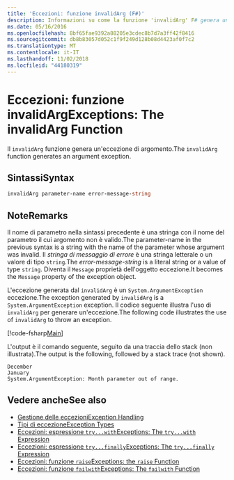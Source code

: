 ```yaml
---
title: 'Eccezioni: funzione invalidArg (F#)'
description: Informazioni su come la funzione 'invalidArg' F# genera un'eccezione di argomento.
ms.date: 05/16/2016
ms.openlocfilehash: 8bf65fae9392a88205e3cdec8b7d7a3ff42f8416
ms.sourcegitcommit: db8b83057d052c1f9f249d128b08d4423af0f7c2
ms.translationtype: MT
ms.contentlocale: it-IT
ms.lasthandoff: 11/02/2018
ms.locfileid: "44180319"
---
```

# <a name="exceptions-the-invalidarg-function"></a><span data-ttu-id="2f871-103">Eccezioni: funzione invalidArg</span><span class="sxs-lookup"><span data-stu-id="2f871-103">Exceptions: The invalidArg Function</span></span>

<span data-ttu-id="2f871-104">Il `invalidArg` funzione genera un'eccezione di argomento.</span><span class="sxs-lookup"><span data-stu-id="2f871-104">The `invalidArg` function generates an argument exception.</span></span>

## <a name="syntax"></a><span data-ttu-id="2f871-105">Sintassi</span><span class="sxs-lookup"><span data-stu-id="2f871-105">Syntax</span></span>

```fsharp
invalidArg parameter-name error-message-string
```

## <a name="remarks"></a><span data-ttu-id="2f871-106">Note</span><span class="sxs-lookup"><span data-stu-id="2f871-106">Remarks</span></span>

<span data-ttu-id="2f871-107">Il nome di parametro nella sintassi precedente è una stringa con il nome del parametro il cui argomento non è valido.</span><span class="sxs-lookup"><span data-stu-id="2f871-107">The parameter-name in the previous syntax is a string with the name of the parameter whose argument was invalid.</span></span> <span data-ttu-id="2f871-108">Il *stringa di messaggio di errore* è una stringa letterale o un valore di tipo `string`.</span><span class="sxs-lookup"><span data-stu-id="2f871-108">The *error-message-string* is a literal string or a value of type `string`.</span></span> <span data-ttu-id="2f871-109">Diventa il `Message` proprietà dell'oggetto eccezione.</span><span class="sxs-lookup"><span data-stu-id="2f871-109">It becomes the `Message` property of the exception object.</span></span>

<span data-ttu-id="2f871-110">L'eccezione generata dal `invalidArg` è un `System.ArgumentException` eccezione.</span><span class="sxs-lookup"><span data-stu-id="2f871-110">The exception generated by `invalidArg` is a `System.ArgumentException` exception.</span></span> <span data-ttu-id="2f871-111">Il codice seguente illustra l'uso di `invalidArg` per generare un'eccezione.</span><span class="sxs-lookup"><span data-stu-id="2f871-111">The following code illustrates the use of `invalidArg` to throw an exception.</span></span>

[!code-fsharp[Main](../../../../samples/snippets/fsharp/lang-ref-2/snippet6101.fs)]

<span data-ttu-id="2f871-112">L'output è il comando seguente, seguito da una traccia dello stack (non illustrata).</span><span class="sxs-lookup"><span data-stu-id="2f871-112">The output is the following, followed by a stack trace (not shown).</span></span>

```
December
January
System.ArgumentException: Month parameter out of range.
```

## <a name="see-also"></a><span data-ttu-id="2f871-113">Vedere anche</span><span class="sxs-lookup"><span data-stu-id="2f871-113">See also</span></span>

- [<span data-ttu-id="2f871-114">Gestione delle eccezioni</span><span class="sxs-lookup"><span data-stu-id="2f871-114">Exception Handling</span></span>](index.md)
- [<span data-ttu-id="2f871-115">Tipi di eccezione</span><span class="sxs-lookup"><span data-stu-id="2f871-115">Exception Types</span></span>](exception-types.md)
- [<span data-ttu-id="2f871-116">Eccezioni: espressione `try...with`</span><span class="sxs-lookup"><span data-stu-id="2f871-116">Exceptions: The `try...with` Expression</span></span>](the-try-with-expression.md)
- [<span data-ttu-id="2f871-117">Eccezioni: espressione `try...finally`</span><span class="sxs-lookup"><span data-stu-id="2f871-117">Exceptions: The `try...finally` Expression</span></span>](the-try-finally-expression.md)
- [<span data-ttu-id="2f871-118">Eccezioni: funzione `raise`</span><span class="sxs-lookup"><span data-stu-id="2f871-118">Exceptions: the `raise` Function</span></span>](the-raise-function.md)
- [<span data-ttu-id="2f871-119">Eccezioni: funzione `failwith`</span><span class="sxs-lookup"><span data-stu-id="2f871-119">Exceptions: The `failwith` Function</span></span>](the-failwith-function.md)
